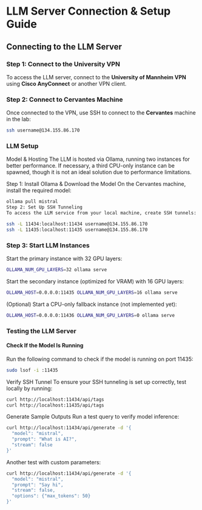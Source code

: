 # LLM Server Connection & Setup Guide
## Connecting to the LLM Server

### Step 1: Connect to the University VPN  
To access the LLM server, connect to the **University of Mannheim VPN** using **Cisco AnyConnect** or another VPN client.

### Step 2: Connect to Cervantes Machine  
Once connected to the VPN, use SSH to connect to the **Cervantes** machine in the lab:

```sh
ssh username@134.155.86.170
```

### LLM Setup
Model & Hosting
The LLM is hosted via Ollama, running two instances for better performance. If necessary, a third CPU-only instance can be spawned, though it is not an ideal solution due to performance limitations.

Step 1: Install Ollama & Download the Model
On the Cervantes machine, install the required model:


```sh
ollama pull mistral
Step 2: Set Up SSH Tunneling
To access the LLM service from your local machine, create SSH tunnels:
```


```sh
ssh -L 11434:localhost:11434 username@134.155.86.170
ssh -L 11435:localhost:11435 username@134.155.86.170
```

### Step 3: Start LLM Instances
Start the primary instance with 32 GPU layers:


```sh
OLLAMA_NUM_GPU_LAYERS=32 ollama serve
```

Start the secondary instance (optimized for VRAM) with 16 GPU layers:

```sh
OLLAMA_HOST=0.0.0.0:11435 OLLAMA_NUM_GPU_LAYERS=16 ollama serve
```

(Optional) Start a CPU-only fallback instance (not implemented yet):

```sh
OLLAMA_HOST=0.0.0.0:11436 OLLAMA_NUM_GPU_LAYERS=0 ollama serve
```

### Testing the LLM Server
#### Check If the Model Is Running
Run the following command to check if the model is running on port 11435:

```sh
sudo lsof -i :11435
```

Verify SSH Tunnel
To ensure your SSH tunneling is set up correctly, test locally by running:

```sh
curl http://localhost:11434/api/tags
curl http://localhost:11435/api/tags
```

Generate Sample Outputs
Run a test query to verify model inference:

```sh
curl http://localhost:11434/api/generate -d '{
  "model": "mistral",
  "prompt": "What is AI?",
  "stream": false
}'
```


Another test with custom parameters:


```sh
curl http://localhost:11434/api/generate -d '{
  "model": "mistral",
  "prompt": "Say hi",
  "stream": false,
  "options": {"max_tokens": 50}
}'
```